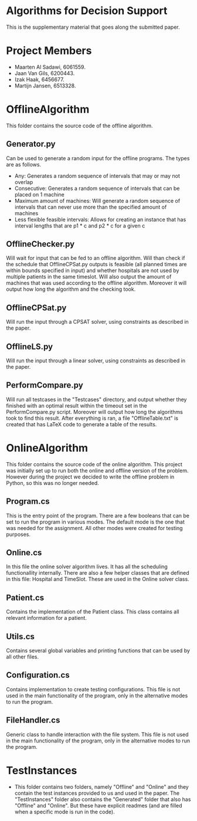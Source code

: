 # Algorithms for Decision Support
This is the supplementary material that goes along the submitted paper. 

# Project Members
- Maarten Al Sadawi, 6061559.
- Jaan Van Gils, 6200443.
- Izak Haak, 6456677.
- Martijn Jansen, 6513328.


# OfflineAlgorithm
This folder contains the source code of the offline algorithm.
## Generator.py

Can be used to generate a random input for the offline programs. The types are as follows.
- Any: Generates a random sequence of intervals that may or may not overlap
- Consecutive: Generates a random sequence of intervals that can be placed on 1 machine
- Maximum amount of machines: Will generate a random sequence of intervals that can never use more than the specified amount of machines
- Less flexible feasible intervals: Allows for creating an instance that has interval lengths that are p1 * c and p2 * c for a given c

## OfflineChecker.py

Will wait for input that can be fed to an offline algorithm. Will than check if the schedule that OfflineCPSat.py outputs is feasible (all planned times are within bounds specified in input) and whether hospitals are not used by multiple patients in the same timeslot. Will also output the amount of machines that was used according to the offline algorithm.
Moreover it will output how long the algorithm and the checking took.

## OfflineCPSat.py

Will run the input through a CPSAT solver, using constraints as described in the paper.

## OfflineLS.py

Will run the input through a linear solver, using constraints as described in the paper.

## PerformCompare.py

Will run all testcases in the "Testcases" directory, and output whether they finished with an optimal result within the timeout set in the PerformCompare.py script. Moreover will output how long the algorithms took to find this result. After everything is ran, a file "OfflineTable.txt" is created that has LaTeX code to generate a table of the results.

# OnlineAlgorithm
This folder contains the source code of the online algorithm. This project was initially set up to run both the online and offline version of the problem. However during the project we decided to write the offline problem in Python, so this was no longer needed.
## Program.cs
This is the entry point of the program. There are a few booleans that can be set to run the program in various modes. The default mode is the one that was needed for the assignment. All other modes were created for testing purposes.

## Online.cs
In this file the online solver algorithm lives. It has all the scheduling functionallity internally. There are also a few helper classes that are defined in this file: Hospital and TimeSlot. These are used in the Online solver class.

## Patient.cs
Contains the implementation of the Patient class. This class contains all relevant information for a patient.
## Utils.cs
Contains several global variables and printing functions that can be used by all other files.

## Configuration.cs
Contains implementation to create testing configurations. This file is not used in the main functionality of the program, only in the alternative modes to run the program.
## FileHandler.cs
Generic class to handle interaction with the file system. This file is not used in the main functionality of the program, only in the alternative modes to run the program.

# TestInstances
- This folder contains two folders, namely "Offline" and "Online" and they contain the test instances provided to us and used in the paper. The "TestInstances" folder also contains the "Generated" folder that also has "Offline" and "Online". But these have explicit readmes (and are filled when a specific mode is run in the code).